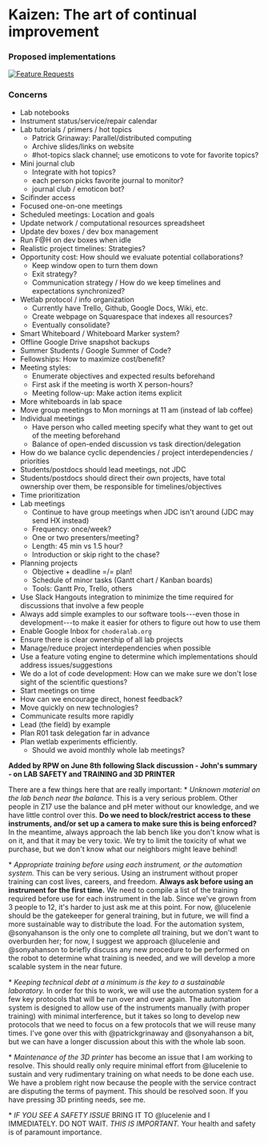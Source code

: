# Kaizen: The art of continual improvement

### Proposed implementations
[![Feature Requests](http://feathub.com/choderalab/kaizen?format=svg)](http://feathub.com/choderalab/kaizen)

### Concerns
* Lab notebooks
* Instrument status/service/repair calendar
* Lab tutorials / primers / hot topics
  * Patrick Grinaway: Parallel/distributed computing
  * Archive slides/links on website
  * #hot-topics slack channel; use emoticons to vote for favorite topics?
* Mini journal club
  * Integrate with hot topics?
  * each person picks favorite journal to monitor?
  * journal club / emoticon bot?
* Scifinder access
* Focused one-on-one meetings
* Scheduled meetings: Location and goals
* Update network / computational resources spreadsheet
* Update dev boxes / dev box management
* Run F@H on dev boxes when idle
* Realistic project timelines: Strategies?
* Opportunity cost: How should we evaluate potential collaborations?
  * Keep window open to turn them down
  * Exit strategy?
  * Communication strategy / How do we keep timelines and expectations synchronized?
* Wetlab protocol / info organization
  * Currently have Trello, Github, Google Docs, Wiki, etc.
  * Create webpage on Squarespace that indexes all resources?
  * Eventually consolidate?
* Smart Whiteboard / Whiteboard Marker system?
* Offline Google Drive snapshot backups
* Summer Students / Google Summer of Code?
* Fellowships: How to maximize cost/benefit?
* Meeting styles:
  * Enumerate objectives and expected results beforehand
  * First ask if the meeting is worth X person-hours?
  * Meeting follow-up: Make action items explicit
* More whiteboards in lab space
* Move group meetings to Mon mornings at 11 am (instead of lab coffee)
* Individual meetings
  * Have person who called meeting specify what they want to get out of the meeting beforehand
  * Balance of open-ended discussion vs task direction/delegation
* How do we balance cyclic dependencies / project interdependencies / priorities
* Students/postdocs should lead meetings, not JDC
* Students/postdocs should direct their own projects, have total ownership over them, be responsible for timelines/objectives
* Time prioritization
* Lab meetings
  * Continue to have group meetings when JDC isn't around (JDC may send HX instead)
  * Frequency: once/week?
  * One or two presenters/meeting?
  * Length: 45 min vs 1.5 hour?
  * Introduction or skip right to the chase?
* Planning projects
  * Objective + deadline =/= plan!
  * Schedule of minor tasks (Gantt chart / Kanban boards)
  * Tools: Gantt Pro, Trello, others
* Use Slack Hangouts integration to minimize the time required for discussions that involve a few people
* Always add simple examples to our software tools---even those in development---to make it easier for others to figure out how to use them
* Enable Google Inbox for `choderalab.org`
* Ensure there is clear ownership of all lab projects
* Manage/reduce project interdependencies when possible
* Use a feature voting engine to determine which implementations should address issues/suggestions
* We do a lot of code development: How can we make sure we don't lose sight of the scientific questions?
* Start meetings on time
* How can we encourage direct, honest feedback?
* Move quickly on new technologies?
* Communicate results more rapidly
* Lead (the field) by example
* Plan R01 task delegation far in advance
* Plan wetlab experiments efficiently. 
  * Should we avoid monthly whole lab meetings?

**Added by RPW on June 8th following Slack discussion - John's summary - on LAB SAFETY and TRAINING and 3D PRINTER**

There are a few things here that are really important:
​* *Unknown material on the lab bench near the balance.*​ This is a very serious problem. Other people in Z17 use the balance and pH meter without our knowledge, and we have little control over this. **Do we need to block/restrict access to these instruments, and/or set up a camera to make sure this is being enforced?**  In the meantime, always approach the lab bench like you don't know what is on it, and that it may be very toxic. We try to limit the toxicity of what we purchase, but we don't know what our neighbors might leave behind!

​* *Appropriate training before using each instrument, or the automation system.*​ This can be very serious. Using an instrument without proper training can cost lives, careers, and freedom. **Always ask before using an instrument for the first time.** We need to compile a list of the training required before use for each instrument in the lab. Since we've grown from 3 people to 12, it's harder to just ask me at this point. For now, @lucelenie should be the gatekeeper for general training, but in future, we will find a more sustainable way to distribute the load. For the automation system, @sonyahanson is the only one to complete ​*all*​ training, but we don't want to overburden her; for now, I suggest we approach @lucelenie and @sonyahanson to briefly discuss any new procedure to be performed on the robot to determine what training is needed, and we will develop a more scalable system in the near future.

​* *Keeping technical debt at a minimum is the key to a sustainable laboratory.*​ In order for this to work, we will use the automation system for a few key protocols that will be run over and over again. The automation system is designed to allow use of the instruments manually (with proper training) with minimal interference, but it takes so long to develop new protocols that we need to focus on a few protocols that we will reuse many times. I've gone over this with @patrickgrinaway and @sonyahanson a bit, but we can have a longer discussion about this with the whole lab soon.

​* *Maintenance of the 3D printer*​ has become an issue that I am working to resolve. This should really only require minimal effort from @lucelenie to sustain and very rudimentary training on what needs to be done each use. We have a problem right now because the people with the service contract are disputing the terms of payment. This should be resolved soon. If you have pressing 3D printing needs, see me.

​* *IF YOU SEE A SAFETY ISSUE*​ BRING IT TO @lucelenie and I IMMEDIATELY.  DO NOT WAIT.  ​*THIS IS IMPORTANT.*​ Your health and safety is of paramount importance.
